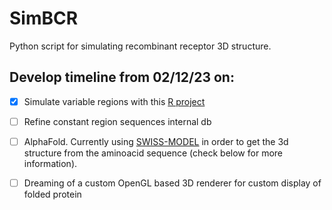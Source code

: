 # SimBCR
Python script for simulating recombinant receptor 3D structure. 

## Develop timeline from 02/12/23 on:
- [x] Simulate variable regions with this [R project](https://github.com/GreiffLab/immuneSIM)
- [ ] Refine constant region sequences internal db
- [ ] AlphaFold. Currently using [SWISS-MODEL](https://swissmodel.expasy.org/interactive) in order to get the 3d structure from the aminoacid sequence (check below for more information). 
- [ ] Dreaming of a custom OpenGL based 3D renderer for custom display of folded protein

